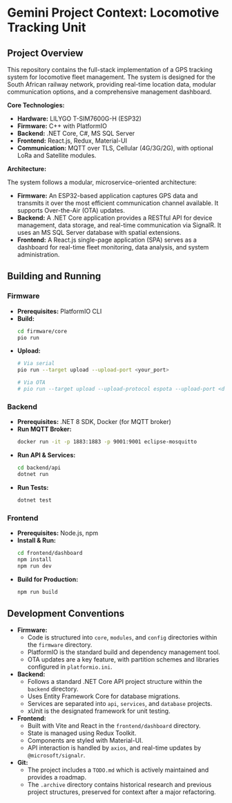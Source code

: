 # Gemini Project Context: Locomotive Tracking Unit

## Project Overview

This repository contains the full-stack implementation of a GPS tracking system for locomotive fleet management. The system is designed for the South African railway network, providing real-time location data, modular communication options, and a comprehensive management dashboard.

**Core Technologies:**

*   **Hardware:** LILYGO T-SIM7600G-H (ESP32)
*   **Firmware:** C++ with PlatformIO
*   **Backend:** .NET Core, C#, MS SQL Server
*   **Frontend:** React.js, Redux, Material-UI
*   **Communication:** MQTT over TLS, Cellular (4G/3G/2G), with optional LoRa and Satellite modules.

**Architecture:**

The system follows a modular, microservice-oriented architecture:

*   **Firmware:** An ESP32-based application captures GPS data and transmits it over the most efficient communication channel available. It supports Over-the-Air (OTA) updates.
*   **Backend:** A .NET Core application provides a RESTful API for device management, data storage, and real-time communication via SignalR. It uses an MS SQL Server database with spatial extensions.
*   **Frontend:** A React.js single-page application (SPA) serves as a dashboard for real-time fleet monitoring, data analysis, and system administration.

## Building and Running

### Firmware

*   **Prerequisites:** PlatformIO CLI
*   **Build:**
    ```bash
    cd firmware/core
    pio run
    ```
*   **Upload:**
    ```bash
    # Via serial
    pio run --target upload --upload-port <your_port>

    # Via OTA
    # pio run --target upload --upload-protocol espota --upload-port <device_ip>
    ```

### Backend

*   **Prerequisites:** .NET 8 SDK, Docker (for MQTT broker)
*   **Run MQTT Broker:**
    ```bash
    docker run -it -p 1883:1883 -p 9001:9001 eclipse-mosquitto
    ```
*   **Run API & Services:**
    ```bash
    cd backend/api
    dotnet run
    ```
*   **Run Tests:**
    ```bash
    dotnet test
    ```

### Frontend

*   **Prerequisites:** Node.js, npm
*   **Install & Run:**
    ```bash
    cd frontend/dashboard
    npm install
    npm run dev
    ```
*   **Build for Production:**
    ```bash
    npm run build
    ```

## Development Conventions

*   **Firmware:**
    *   Code is structured into `core`, `modules`, and `config` directories within the `firmware` directory.
    *   PlatformIO is the standard build and dependency management tool.
    *   OTA updates are a key feature, with partition schemes and libraries configured in `platformio.ini`.
*   **Backend:**
    *   Follows a standard .NET Core API project structure within the `backend` directory.
    *   Uses Entity Framework Core for database migrations.
    *   Services are separated into `api`, `services`, and `database` projects.
    *   xUnit is the designated framework for unit testing.
*   **Frontend:**
    *   Built with Vite and React in the `frontend/dashboard` directory.
    *   State is managed using Redux Toolkit.
    *   Components are styled with Material-UI.
    *   API interaction is handled by `axios`, and real-time updates by `@microsoft/signalr`.
*   **Git:**
    *   The project includes a `TODO.md` which is actively maintained and provides a roadmap.
    *   The `.archive` directory contains historical research and previous project structures, preserved for context after a major refactoring.